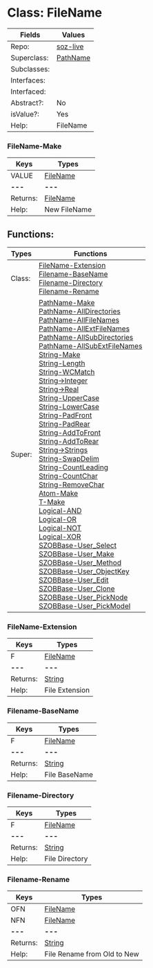 
# Class:	FileName

| Fields | Values |
| --------- | --------- |
| Repo: | [soz-live](/repos/soz-live.html) |
| Superclass: | [PathName](PathName.html) |
| Subclasses: |  |
| Interfaces: |  |
| Interfaced: |  |
| Abstract?: | No |
| isValue?: | Yes |
| Help: | FileName |

### FileName-Make

| Keys | Types |
| --------- | --------- |
| VALUE | [FileName](FileName.html) |
| **---** | **---** |
| Returns: | [FileName](FileName.html) |
| Help: | New FileName |


## Functions:

| Types | Functions |
| --------- | --------- |
| Class: | [FileName-Extension](#FileName-Extension) <br> [Filename-BaseName](#Filename-BaseName) <br> [Filename-Directory](#Filename-Directory) <br> [Filename-Rename](#Filename-Rename) |
| Super: | [PathName-Make](PathName.html) <br> [PathName-AllDirectories](PathName.html) <br> [PathName-AllFileNames](PathName.html) <br> [PathName-AllExtFileNames](PathName.html) <br> [PathName-AllSubDirectories](PathName.html) <br> [PathName-AllSubExtFileNames](PathName.html) <br> [String-Make](String.html) <br> [String-Length](String.html) <br> [String-WCMatch](String.html) <br> [String->Integer](String.html) <br> [String->Real](String.html) <br> [String-UpperCase](String.html) <br> [String-LowerCase](String.html) <br> [String-PadFront](String.html) <br> [String-PadRear](String.html) <br> [String-AddToFront](String.html) <br> [String-AddToRear](String.html) <br> [String->Strings](String.html) <br> [String-SwapDelim](String.html) <br> [String-CountLeading](String.html) <br> [String-CountChar](String.html) <br> [String-RemoveChar](String.html) <br> [Atom-Make](Atom.html) <br> [T-Make](T.html) <br> [Logical-AND](Logical.html) <br> [Logical-OR](Logical.html) <br> [Logical-NOT](Logical.html) <br> [Logical-XOR](Logical.html) <br> [SZOBBase-User_Select](SZOBBase.html) <br> [SZOBBase-User_Make](SZOBBase.html) <br> [SZOBBase-User_Method](SZOBBase.html) <br> [SZOBBase-User_ObjectKey](SZOBBase.html) <br> [SZOBBase-User_Edit](SZOBBase.html) <br> [SZOBBase-User_Clone](SZOBBase.html) <br> [SZOBBase-User_PickNode](SZOBBase.html) <br> [SZOBBase-User_PickModel](SZOBBase.html) |


### FileName-Extension

| Keys | Types |
| --------- | --------- |
| F | [FileName](FileName.html) |
| **---** | **---** |
| Returns: | [String](String.html) |
| Help: | File Extension |

### Filename-BaseName

| Keys | Types |
| --------- | --------- |
| F | [FileName](FileName.html) |
| **---** | **---** |
| Returns: | [String](String.html) |
| Help: | File BaseName |

### Filename-Directory

| Keys | Types |
| --------- | --------- |
| F | [FileName](FileName.html) |
| **---** | **---** |
| Returns: | [String](String.html) |
| Help: | File Directory |

### Filename-Rename

| Keys | Types |
| --------- | --------- |
| OFN | [FileName](FileName.html) |
| NFN | [FileName](FileName.html) |
| **---** | **---** |
| Returns: | [String](String.html) |
| Help: | File Rename from Old to New |

